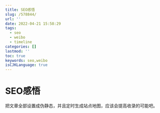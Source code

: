```yaml
---
title: SEO感悟
slug: /578844/
url: ''
date: 2022-04-21 15:58:29
tags:
  - seo
  - weibo
  - timeline
categories: []
lastmod: ''
toc: true
keywords: seo,weibo
isCJKLanguage: true
---
```

# SEO感悟

把文章全部设置成伪静态，并且定时生成站点地图，应该会提高收录的可能吧。